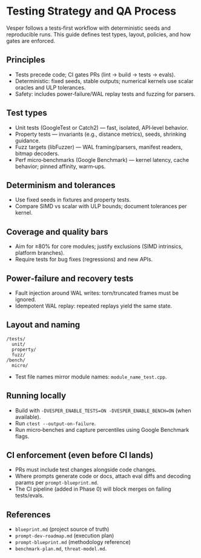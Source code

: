 # Testing Strategy and QA Process

Vesper follows a tests‑first workflow with deterministic seeds and reproducible runs. This guide defines test types, layout, policies, and how gates are enforced.

## Principles
- Tests precede code; CI gates PRs (lint → build → tests → evals).
- Deterministic: fixed seeds, stable outputs; numerical kernels use scalar oracles and ULP tolerances.
- Safety: includes power‑failure/WAL replay tests and fuzzing for parsers.

## Test types
- Unit tests (GoogleTest or Catch2) — fast, isolated, API‑level behavior.
- Property tests — invariants (e.g., distance metrics), seeds, shrinking guidance.
- Fuzz targets (libFuzzer) — WAL framing/parsers, manifest readers, bitmap decoders.
- Perf micro‑benchmarks (Google Benchmark) — kernel latency, cache behavior; pinned affinity, warm‑ups.

## Determinism and tolerances
- Use fixed seeds in fixtures and property tests.
- Compare SIMD vs scalar with ULP bounds; document tolerances per kernel.

## Coverage and quality bars
- Aim for ≥80% for core modules; justify exclusions (SIMD intrinsics, platform branches).
- Require tests for bug fixes (regressions) and new APIs.

## Power‑failure and recovery tests
- Fault injection around WAL writes: torn/truncated frames must be ignored.
- Idempotent WAL replay: repeated replays yield the same state.

## Layout and naming
```
/tests/
  unit/
  property/
  fuzz/
/bench/
  micro/
```
- Test file names mirror module names: `module_name_test.cpp`.

## Running locally
- Build with `-DVESPER_ENABLE_TESTS=ON -DVESPER_ENABLE_BENCH=ON` (when available).
- Run `ctest --output-on-failure`.
- Run micro‑benches and capture percentiles using Google Benchmark flags.

## CI enforcement (even before CI lands)
- PRs must include test changes alongside code changes.
- Where prompts generate code or docs, attach eval diffs and decoding params per `prompt-blueprint.md`.
- The CI pipeline (added in Phase 0) will block merges on failing tests/evals.

## References
- `blueprint.md` (project source of truth)
- `prompt-dev-roadmap.md` (execution plan)
- `prompt-blueprint.md` (methodology reference)
- `benchmark-plan.md`, `threat-model.md`.

